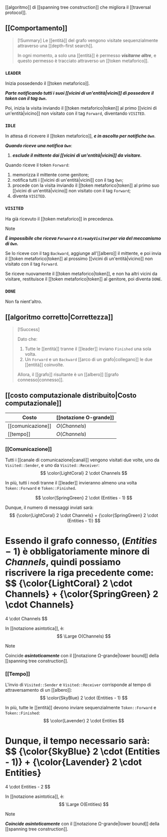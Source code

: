 [[algoritmo]] di [[spanning tree construction]] che migliora il [[traversal protocol]].

## [[Comportamento]]

> [!Summary]
> Le [[entità]] del grafo vengono visitate sequenzialmente attraverso una [[depth-first search]].
> 
> In ogni momento, a solo una [[entità]] è permesso ***visitarne altre***, e questo permesso è tracciato attraverso un [[token metaforico]].

### `LEADER`

Inizia possedendo il [[token metaforico]].

***Parte notificando tutti i suoi [[vicini di un'entità|vicini]] di possedere il token con il tag `Own`.***

Poi, inizia la visita inviando il [[token metaforico|token]] al primo [[vicini di un'entità|vicino]] non visitato con il tag `Forward`, diventando `VISITED`.

### `IDLE`

In attesa di ricevere il [[token metaforico]], ***e in ascolto per notifiche `Own`***.

***Quando riceve una notifica `Own`***:
1. ***esclude il mittente dai [[vicini di un'entità|vicini]] da visitare.***

Quando riceve il token `Forward`:
1. memorizza il mittente come genitore;
2. notifica tutti i [[vicini di un'entità|vicini]] con il tag `Own`;
3. procede con la visita inviando il [[token metaforico|token]] al primo suo [[vicini di un'entità|vicino]] non visitato con il tag `Forward`;
4. diventa `VISITED`.

### `VISITED`

Ha già ricevuto il [[token metaforico]] in precedenza.

> [!Note]
> ***È impossibile che riceva `Forward` o `AlreadyVisited` per via del meccanismo di `Own`.***

Se lo riceve con il tag `Backward`, aggiunge all'[[albero]] il mittente, e poi invia il [[token metaforico|token]] al prossimo [[vicini di un'entità|vicino]] non visitato con il tag `Forward`.

Se riceve nuovamente il [[token metaforico|token]], e non ha altri vicini da visitare, restituisce il [[token metaforico|token]] al genitore, poi diventa `DONE`.

### `DONE`

Non fa nient'altro.


## [[algoritmo corretto|Correttezza]]

> [!Success]
> 
> Dato che:
> 1. Tutte le [[entità]] tranne il [[leader]] inviano `Finished` una sola volta.
> 2. Un `Forward` e un `Backward`  [[arco di un grafo|collegano]] le due [[entità]] coinvolte.
> 
> Allora, il [[grafo]] risultante è un [[albero]] [[grafo connesso|connesso]].

## [[costo computazionale distribuito|Costo computazionale]]

| Costo | [[notazione O-grande]] | 
|-|-|
| [[comunicazione]] | $O(Channels)$ |
| [[tempo]] | $O(Channels)$ |

### [[Comunicazione]]

Tutti i [[canale di comunicazione|canali]] vengono visitati due volte, uno da `Visited::Sender`, e uno da `Visited::Receiver`:
$$
\color{LightCoral} 2 \cdot Channels
$$

In più, tutti i nodi tranne il [[leader]] invieranno almeno una volta `Token::Forward` e `Token::Finished`. 

$$
\color{SpringGreen} 2 \cdot (Entities - 1)
$$

Dunque, il numero di messaggi inviati sarà:
$$
{\color{LightCoral} 2 \cdot Channels}
+
{\color{SpringGreen} 2 \cdot (Entities - 1)}
$$

Essendo il grafo connesso, $(Entities - 1)$ è obbligatoriamente minore di $Channels$, quindi possiamo riscrivere la riga precedente come:
$$
{\color{LightCoral} 2 \cdot Channels}
+
{\color{SpringGreen} 2 \cdot Channels}
=
4 \cdot Channels
$$

In [[notazione asintotica]], è:
$$
\Large O(Channels)
$$

> [!Note]
> Coincide ***asintoticamente*** con il [[notazione Ω-grande|lower bound]] della [[spanning tree construction]].

### [[Tempo]]

L'invio di `Visited::Sender` e `Visited::Receiver` corrisponde al tempo di attraversamento di un [[albero]]:
$$
\color{SkyBlue} 2 \cdot (Entities - 1)
$$

In più, tutte le [[entità]] devono inviare sequenzialmente `Token::Forward` e `Token::Finished`:
$$
\color{Lavender} 2 \cdot Entities
$$

Dunque, il tempo necessario sarà:
$$
{\color{SkyBlue} 2 \cdot (Entities - 1)}
+
{\color{Lavender} 2 \cdot Entities}
=
4 \cdot Entities - 2
$$

In [[notazione asintotica]], è:
$$
\Large O(Entities)
$$

> [!Note]
> ***Coincide asintoticamente*** con il [[notazione Ω-grande|lower bound]] della [[spanning tree construction]].
